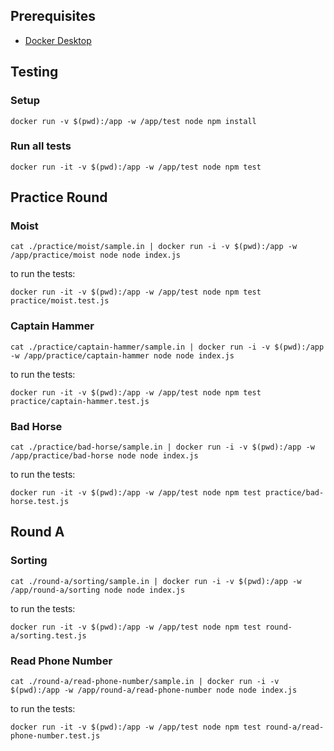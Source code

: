 ## Prerequisites

- [Docker Desktop]([http://](https://docs.docker.com/get-docker/))

## Testing

### Setup

```
docker run -v $(pwd):/app -w /app/test node npm install
```

### Run all tests

```
docker run -it -v $(pwd):/app -w /app/test node npm test
```

<!-- intro-end -->
## Practice Round

<!-- stage-start: practice -->

### Moist

<!-- problem-start: practice:moist -->

```
cat ./practice/moist/sample.in | docker run -i -v $(pwd):/app -w /app/practice/moist node node index.js
```

to run the tests:

```
docker run -it -v $(pwd):/app -w /app/test node npm test practice/moist.test.js
```

<!-- problem-end: practice:moist -->

### Captain Hammer

<!-- problem-start: practice:captain-hammer -->

```
cat ./practice/captain-hammer/sample.in | docker run -i -v $(pwd):/app -w /app/practice/captain-hammer node node index.js
```

to run the tests:

```
docker run -it -v $(pwd):/app -w /app/test node npm test practice/captain-hammer.test.js
```

<!-- problem-end: practice:captain-hammer -->

### Bad Horse

<!-- problem-start: practice:bad-horse -->

```
cat ./practice/bad-horse/sample.in | docker run -i -v $(pwd):/app -w /app/practice/bad-horse node node index.js
```

to run the tests:

```
docker run -it -v $(pwd):/app -w /app/test node npm test practice/bad-horse.test.js
```

<!-- problem-end: practice:bad-horse -->

<!-- stage-end: practice -->
## Round A

<!-- stage-start: round-a -->

### Sorting

<!-- problem-start: round-a:sorting -->

```
cat ./round-a/sorting/sample.in | docker run -i -v $(pwd):/app -w /app/round-a/sorting node node index.js
```

to run the tests:

```
docker run -it -v $(pwd):/app -w /app/test node npm test round-a/sorting.test.js
```

<!-- problem-end: round-a:sorting -->

### Read Phone Number

<!-- problem-start: round-a:read-phone-number -->

```
cat ./round-a/read-phone-number/sample.in | docker run -i -v $(pwd):/app -w /app/round-a/read-phone-number node node index.js
```

to run the tests:

```
docker run -it -v $(pwd):/app -w /app/test node npm test round-a/read-phone-number.test.js
```

<!-- problem-end: round-a:read-phone-number -->

<!-- stage-end: round-a -->
